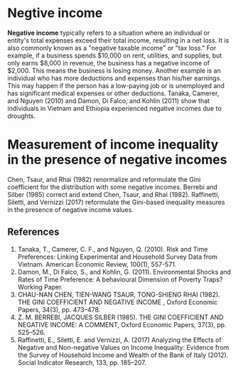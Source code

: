 # Negtive income

**Negative income** typically refers to a situation where an individual or entity's total expenses exceed their total income, resulting in a net loss.
It is also commonly known as a "negative taxable income" or "tax loss."
For example, if a business spends $10,000 on rent, utilities, and supplies, but only earns $8,000 in revenue, the business has a negative income of $2,000.
This means the business is losing money.
Another example is an individual who has more deductions and expenses than his/her earnings.
This may happen if the person has a low-paying job or is unemployed and has significant medical expenses or other deductions.
Tanaka, Camerer, and Nguyen (2010) and Damon, Di Falco, and Kohlin (2011) show that individuals in Vietnam and Ethiopia experienced negative incomes due to droughts.

# Measurement of income inequality in the presence of negative incomes

Chen, Tsaur, and Rhai (1982) renormalize and reformulate the Gini coefficient for the distribution with some negative incomes.
Berrebi and Silber (1985) correct and extend Chen, Tsaur, and Rhai (1982).
Raffinetti, Siletti, and Vernizzi (2017) reformulate the Gini-based inequality measures in the presence of negative income values.

## References

1. Tanaka, T., Camerer, C. F., and Nguyen, Q. (2010). Risk and Time Preferences: Linking Experimental and Household Survey Data from Vietnam. American Economic Review, 100(1), 557-571.
2. Damon, M., Di Falco, S., and Kohlin, G. (2011). Environmental Shocks and Rates of Time Preference: A behavioural Dimension of Poverty Traps? Working Paper.
3. CHAU-NAN CHEN, TIEN-WANG TSAUR, TONG-SHIENG RHAI (1982). THE GINI COEFFICIENT AND NEGATIVE INCOME , Oxford Economic Papers, 34(3), pp. 473–478.
4. Z. M. BERREBI, JACQUES SILBER (1985). THE GINI COEFFICIENT AND NEGATIVE INCOME: A COMMENT, Oxford Economic Papers, 37(3), pp. 525–526.
5. Raffinetti, E., Siletti, E. and Vernizzi, A. (2017) Analyzing the Effects of Negative and Non-negative Values on Income Inequality: Evidence from the Survey of Household Income and Wealth of the Bank of Italy (2012). Social Indicator Research, 133, pp. 185–207.
